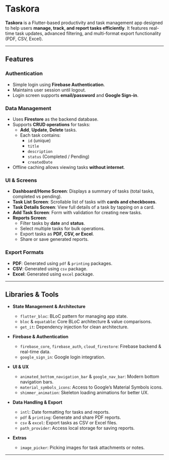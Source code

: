 # Taskora

**Taskora** is a Flutter-based productivity and task management app designed to help users **manage, track, and report tasks efficiently**. It features real-time task updates, advanced filtering, and multi-format export functionality (PDF, CSV, Excel).

---

## Features

### Authentication
- Simple login using **Firebase Authentication**.
- Maintains user session until logout.
- Login screen supports **email/password** and **Google Sign-in**.

### Data Management
- Uses **Firestore** as the backend database.
- Supports **CRUD operations** for tasks:
  - **Add**, **Update**, **Delete** tasks.
  - Each task contains:
    - `id` (unique)
    - `title`
    - `description`
    - `status` (Completed / Pending)
    - `createdDate`
- Offline caching allows viewing tasks **without internet**.

### UI & Screens
- **Dashboard/Home Screen**: Displays a summary of tasks (total tasks, completed vs pending).  
- **Task List Screen**: Scrollable list of tasks with **cards and checkboxes**.  
- **Task Details Screen**: View full details of a task by tapping on a card.  
- **Add Task Screen**: Form with validation for creating new tasks.  
- **Reports Screen**:
  - Filter tasks by **date** and **status**.
  - Select multiple tasks for bulk operations.
  - Export tasks as **PDF, CSV, or Excel**.
  - Share or save generated reports.

### Export Formats
- **PDF**: Generated using `pdf` & `printing` packages.
- **CSV**: Generated using `csv` package.
- **Excel**: Generated using `excel` package.

---

## Libraries & Tools

- **State Management & Architecture**
  - `flutter_bloc`: BLoC pattern for managing app state.
  - `bloc` & `equatable`: Core BLoC architecture & value comparisons.
  - `get_it`: Dependency injection for clean architecture.
  
- **Firebase & Authentication**
  - `firebase_core`, `firebase_auth`, `cloud_firestore`: Firebase backend & real-time data.
  - `google_sign_in`: Google login integration.

- **UI & UX**
  - `animated_bottom_navigation_bar` & `google_nav_bar`: Modern bottom navigation bars.
  - `material_symbols_icons`: Access to Google’s Material Symbols icons.
  - `shimmer_animation`: Skeleton loading animations for better UX.

- **Data Handling & Export**
  - `intl`: Date formatting for tasks and reports.
  - `pdf` & `printing`: Generate and share PDF reports.
  - `csv` & `excel`: Export tasks as CSV or Excel files.
  - `path_provider`: Access local storage for saving reports.

- **Extras**
  - `image_picker`: Picking images for task attachments or notes.

---

